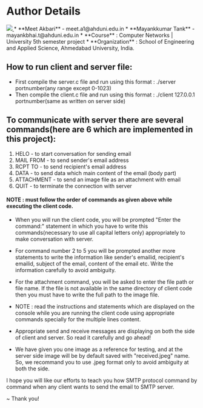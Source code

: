 # Author Details
<a href="https://github.com/remarkablemark/html-react-parser/graphs/contributors">
  <img src="https://opencollective.com/html-react-parser/contributors.svg?width=890&button=false">
</a>
* **Meet Akbari** - meet.a1@ahduni.edu.in  
* **Mayankkumar Tank** - mayankbhai.t@ahduni.edu.in 
* **Course** : Computer Networks | University 5th semester project
* **Organization** : School of Engineering and Applied Science, Ahmedabad University, India.

## How to run client and server file:
* First compile the server.c file and run using this format : ./server portnumber(any range except 0-1023)
* Then compile the client.c file and run using this format : ./client 127.0.0.1 portnumber(same as written on server side)


## To communicate with server there are several commands(here are 6 which are implemented in this project):
1. HELO - to start conversation for sending email 
2. MAIL FROM - to send sender's email address
3. RCPT TO - to send recipient's email address
4. DATA - to send data which main content of the email (body part)
5. ATTACHMENT - to send an image file as an attachment with email
6. QUIT - to terminate the connection with server

#### NOTE : must follow the order of commands as given above while executing the client code.

* When you will run the client code, you will be prompted "Enter the command:" statement in which you have to write this commands(necessary to use all capital letters only) appropriately to make conversation with server. 

* For command number 2 to 5 you will be prompted another more statements to write the information like sender's emailid, recipient's emailid, subject of the email, content of the email etc. Write the information carefully to avoid ambiguity.

* For the attachment command, you will be asked to enter the file path or file name. If the file is not available in the same directory of client code then you must have to write the full path to the image file.

* NOTE : read the instructions and statements which are displayed on the console while you are running the client code using appropriate commands specially for the multiple lines content.

* Appropriate send and receive messages are displaying on both the side of client and server. So read it carefully and go ahead!

* We have given you one image as a reference for testing, and at the server side image will be by default saved with "received.jpeg" name. So, we recommand you to use .jpeg format only to avoid ambiguity at both the side.


I hope you will like our efforts to teach you how SMTP protocol command by command when any client wants to send the email to SMTP server.

~ Thank you! 
